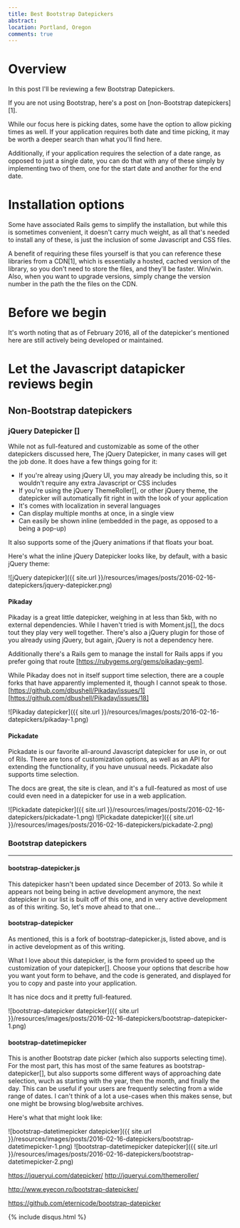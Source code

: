 ```yaml
---
title: Best Bootstrap Datepickers
abstract: 
location: Portland, Oregon
comments: true
---
```


# Overview

In this post I'll be reviewing a few Bootstrap Datepickers.

If you are not using Bootstrap, here's a post on [non-Bootstrap datepickers][1].

While our focus here is picking dates, some have the option to allow picking times as well. If your application requires both date and time picking, it may be worth a deeper search than what you'll find here. 

Additionally, if your application requires the selection of a date range, as opposed to just a single date, you can do that with any of these simply by implementing two of them, one for the start date and another for the end date.

# Installation options

Some have associated Rails gems to simplify the installation, but while this is sometimes convenient, it doesn't carry much weight, as all that's needed to install any of these, is just the inclusion of some Javascript and CSS files. 

A benefit of requiring these files yourself is that you can reference these libraries from a CDN[1], which is essentially a hosted, cached version of the library, so you don't need to store the files, and they'll be faster. Win/win. Also, when you want to upgrade versions, simply change the version number in the path the the files on the CDN.

# Before we begin

It's worth noting that as of February 2016, all of the datepicker's mentioned here are still actively being developed or maintained.  

# Let the Javascript datapicker reviews begin

## Non-Bootstrap datepickers

### jQuery Datepicker []

While not as full-featured and customizable as some of the other datepickers discussed here, The jQuery Datepicker, in many cases will get the job done. It does have a few things going for it:

* If you're alreay using jQuery UI, you may already be including this, so it wouldn't require any extra Javascript or CSS includes
* If you're using the jQuery ThemeRoller[], or other jQuery theme, the datepicker will automatically fit right in with the look of your application
* It's comes with localization in several languages
* Can display multiple months at once, in a single view
* Can easily be shown inline (embedded in the page, as opposed to a being a pop-up)

It also supports some of the jQuery animations if that floats your boat.

Here's what the inline jQuery Datepicker looks like, by default, with a basic jQuery theme:

![jQuery datepicker]({{ site.url }}/resources/images/posts/2016-02-16-datepickers/jquery-datepicker.png)

#### Pikaday

Pikaday is a great little datepicker, weighing in at less than 5kb, with no external dependencies. While I haven't tried is with Moment.js[], the docs tout they play very well together. There's also a jQuery plugin for those of you already using jQuery, but again, jQuery is not a dependency here.

Additionally there's a Rails gem to manage the install for Rails apps if you prefer going that route [https://rubygems.org/gems/pikaday-gem].

While Pikaday does not in itself support time selection, there are a couple forks that have apparently implemented it, though I cannot speak to those.
[https://github.com/dbushell/Pikaday/issues/1]
[https://github.com/dbushell/Pikaday/issues/18]

![Pikaday datepicker]({{ site.url }}/resources/images/posts/2016-02-16-datepickers/pikaday-1.png)

#### Pickadate 

Pickadate is our favorite all-around Javascript datepicker for use in, or out of Rils. There are tons of customization options, as well as an API for extending the functionality, if you have unusual needs. Pickadate also supports time selection. 

The docs are great, the site is clean, and it's a full-featured as most of use could even need in a datepicker for use in a web application.

![Pickadate datepicker]({{ site.url }}/resources/images/posts/2016-02-16-datepickers/pickadate-1.png)
![Pickadate datepicker]({{ site.url }}/resources/images/posts/2016-02-16-datepickers/pickadate-2.png)

### Bootstrap datepickers
---

#### bootstrap-datepicker.js

This datepicker hasn't been updated since December of 2013. So while it appears not being being in active development anymore, the next datepicker in our list is built off of this one, and in very active development as of this writing. So, let's move ahead to that one...

#### bootstrap-datepicker

As mentioned, this is a fork of bootstrap-datepicker.js, listed above, and is in active development as of this writing.

What I love about this datepicker, is the form provided to speed up the customization of your datepicker[]. Choose your options that describe how you want yout form to behave, and the code is generated, and displayed for you to copy and paste into your application. 

It has nice docs and it pretty full-featured.

![bootstrap-datepicker datepicker]({{ site.url }}/resources/images/posts/2016-02-16-datepickers/bootstrap-datepicker-1.png)

#### bootstrap-datetimepicker

This is another Bootstrap date picker (which also supports selecting time). For the most part, this has most of the same features as bootstrap-datepicker[], but also supports some different ways of approaching date selection, wuch as starting with the year, then the month, and finally the day. This can be useful if your users are frequently selecting from a wide range of dates. I can't think of a lot a use-cases when this makes sense, but one might be browsing blog/website archives. 

Here's what that might look like:

![bootstrap-datetimepicker datepicker]({{ site.url }}/resources/images/posts/2016-02-16-datepickers/bootstrap-datetimepicker-1.png)
![bootstrap-datetimepicker datepicker]({{ site.url }}/resources/images/posts/2016-02-16-datepickers/bootstrap-datetimepicker-2.png)




 https://jqueryui.com/datepicker/
http://jqueryui.com/themeroller/

http://www.eyecon.ro/bootstrap-datepicker/

https://github.com/eternicode/bootstrap-datepicker

{% include disqus.html %}

